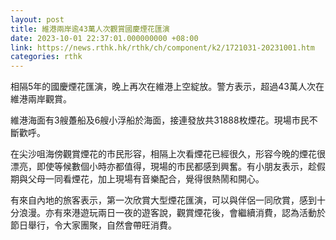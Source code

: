 ```yaml
---
layout: post
title: 維港兩岸逾43萬人次觀賞國慶煙花匯演
date: 2023-10-01 22:37:01.000000000 +08:00
link: https://news.rthk.hk/rthk/ch/component/k2/1721031-20231001.htm
categories: rthk
---
```


相隔5年的國慶煙花匯演，晚上再次在維港上空綻放。警方表示，超過43萬人次在維港兩岸觀賞。

維港海面有3艘躉船及6艘小浮船於海面，接連發放共31888枚煙花。現場市民不斷歡呼。

在尖沙咀海傍觀賞煙花的市民形容，相隔上次看煙花已經很久，形容今晚的煙花很漂亮，即使等候數個小時亦都值得，現場的市民都感到興奮。有小朋友表示，趁假期與父母一同看煙花，加上現場有音樂配合，覺得很熱鬧和開心。

有來自內地的旅客表示，第一次欣賞大型煙花匯演，可以與伴侶一同欣賞，感到十分浪漫。亦有來港遊玩兩日一夜的遊客說，觀賞煙花後，會繼續消費，認為活動於節日舉行，令大家團聚，自然會帶旺消費。
